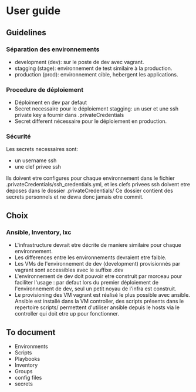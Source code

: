 User guide
======

## Guidelines
### Séparation des environnements
* development (dev): sur le poste de dev avec vagrant.
* stagging (stage): environnement de test similaire à la production.
* production (prod): environnement cible, hebergent les applications.

### Procedure de déploiement
* Déploiment en dev par defaut
* Secret necessaire pour le déploiement stagging: un user et une ssh private key a fournir dans .privateCredentials
* Secret different nécessaire pour le déploiement en production.

### Sécurité
Les secrets necessaires sont:
* un username ssh
* une clef privee ssh

Ils doivent etre configures pour chaque environnement dans le fichier .privateCredentials/ssh_credentials.yml, et les clefs privees ssh doivent etre deposes dans le dossier .privateCredentials/ Ce dossier contient des secrets personnels et ne devra donc jamais etre commit.


## Choix
### Ansible, Inventory, lxc
* L'infrastructure devrait etre décrite de maniere similaire pour chaque environnement.
* Les differences entre les environnements devraient etre faible.
* Les VMs de l'environnement de dev (development) provisionnés par vagrant sont accessibles avec le suffixe .dev
* L'environnement de dev doit pouvoir etre construit par morceau pour faciliter l'usage : par defaut lors du premier déploiement de l'environnement de dev, seul un petit noyau de l'infra est construit.
* Le provisioning des VM vagrant est réalisé le plus possible avec ansible. Ansible est installé dans la VM controller, des scripts présents dans le repertoire scripts/ permettent d'utiliser ansible depuis le hosts via le controller qui doit etre up pour fonctionner.


## To document
* Environments
* Scripts
* Playbooks
* Inventory
* Groups
* config files
* secrets

